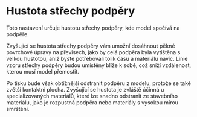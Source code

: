 Hustota střechy podpěry
====
Toto nastavení určuje hustotu střechy podpěry, kde model spočívá na podpěře.

Zvyšující se hustota střechy podpěry vám umožní dosáhnout pěkné povrchové úpravy na převisech, jako by celá podpěra byla vytištěna s velkou hustotou, aniž byste potřebovali tolik času a materiálu navíc. Linie vzoru střechy podpěry budou umístěny blíže k sobě, což sníží vzdálenost, kterou musí model přemostit.

Po tisku bude však obtížnější odstranit podpěru z modelu, protože se také zvětší kontaktní plocha. Zvyšující se hustota je zvláště účinná u specializovaných materiálů, které lze snadno odstranit ze stavebního materiálu, jako je rozpustná podpěra nebo materiály s vysokou mírou smrštění.